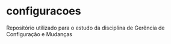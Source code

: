 # configuracoes
Repositório utilizado para o estudo da disciplina de Gerência de Configuração e Mudanças
